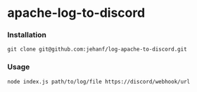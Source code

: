 # apache-log-to-discord

### Installation
`git clone git@github.com:jehanf/log-apache-to-discord.git`

### Usage  
```node index.js path/to/log/file https://discord/webhook/url```
